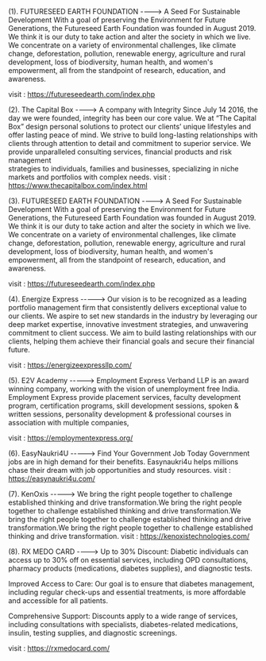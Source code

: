 (1). FUTURESEED EARTH FOUNDATION ---->
A Seed For Sustainable Development
With a goal of preserving the Environment for Future Generations, the Futureseed Earth Foundation was founded in August 2019. We think it is our duty to take action and alter the society in which we live. We concentrate on a variety of environmental challenges, like climate change, deforestation, pollution, renewable energy, agriculture and rural development, loss of biodiversity, human health, and women's empowerment, all from the standpoint of research, education, and awareness.

visit : https://futureseedearth.com/index.php

(2). The Capital Box ---->
     A company with Integrity
     Since July 14 2016, the day we were founded, integrity has been our core value. We at “The Capital Box” design personal solutions to protect our clients’ unique lifestyles and offer lasting peace of mind. We        strive to build long-lasting relationships with clients through attention to detail and commitment to superior service. We provide unparalleled consulting services, financial products and risk management       
     strategies to individuals, families and businesses, specializing in niche markets and portfolios with complex needs.
visit : https://www.thecapitalbox.com/index.html

(3). FUTURESEED EARTH FOUNDATION ---->
A Seed For Sustainable Development
With a goal of preserving the Environment for Future Generations, the Futureseed Earth Foundation was founded in August 2019. We think it is our duty to take action and alter the society in which we live. We concentrate on a variety of environmental challenges, like climate change, deforestation, pollution, renewable energy, agriculture and rural development, loss of biodiversity, human health, and women's empowerment, all from the standpoint of research, education, and awareness.

visit : https://futureseedearth.com/index.php

(4). Energize Express ----->
Our vision is to be recognized as a leading portfolio management firm that consistently delivers exceptional value to our clients. We aspire to set new standards in the industry by leveraging our deep market expertise, innovative investment strategies, and unwavering commitment to client success. We aim to build lasting relationships with our clients, helping them achieve their financial goals and secure their financial future.

visit : https://energizeexpressllp.com/


(5). E2V Academy ----->
Employment Express Verband LLP is an award winning company, working with the vision of unemployment free India. Employment Express provide placement services, faculty development program, certification programs, skill development sessions, spoken & written sessions, personality development & professional courses in association with multiple companies,

visit : https://employmentexpress.org/

(6). EasyNaukri4U ----->
Find Your Government Job Today
Government jobs are in high demand for their benefits. Easynaukri4u helps millions chase their dream with job opportunities and study resources.
visit : https://easynaukri4u.com/

(7). KenOxis ----->
We bring the right people together to challenge established thinking and drive transformation.We bring the right people together to challenge established thinking and drive transformation.We bring the right people together to challenge established thinking and drive transformation.We bring the right people together to challenge established thinking and drive transformation.
visit : https://kenoxistechnologies.com/

(8). RX MEDO CARD ---->
Up to 30% Discount: Diabetic individuals can access up to 30% off on essential services, including OPD consultations, pharmacy products (medications, diabetes supplies), and diagnostic tests.

Improved Access to Care: Our goal is to ensure that diabetes management, including regular check-ups and essential treatments, is more affordable and accessible for all patients.

Comprehensive Support: Discounts apply to a wide range of services, including consultations with specialists, diabetes-related medications, insulin, testing supplies, and diagnostic screenings.

visit : https://rxmedocard.com/


